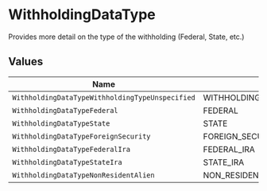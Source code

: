 # WithholdingDataType

Provides more detail on the type of the withholding (Federal, State, etc.)


## Values

| Name                                            | Value                                           |
| ----------------------------------------------- | ----------------------------------------------- |
| `WithholdingDataTypeWithholdingTypeUnspecified` | WITHHOLDING_TYPE_UNSPECIFIED                    |
| `WithholdingDataTypeFederal`                    | FEDERAL                                         |
| `WithholdingDataTypeState`                      | STATE                                           |
| `WithholdingDataTypeForeignSecurity`            | FOREIGN_SECURITY                                |
| `WithholdingDataTypeFederalIra`                 | FEDERAL_IRA                                     |
| `WithholdingDataTypeStateIra`                   | STATE_IRA                                       |
| `WithholdingDataTypeNonResidentAlien`           | NON_RESIDENT_ALIEN                              |